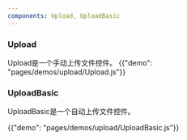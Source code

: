 ```yaml
---
components: Upload, UploadBasic
---
```


###  Upload

Upload是一个手动上传文件控件。
{{"demo": "pages/demos/upload/Upload.js"}}


###  UploadBasic

UploadBasic是一个自动上传文件控件。

{{"demo": "pages/demos/upload/UploadBasic.js"}}
